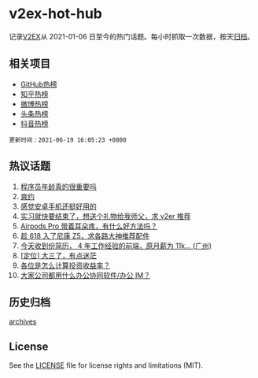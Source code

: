 # v2ex-hot-hub

 记录[V2EX](https://www.v2ex.com/)从 2021-01-06 日至今的热门话题。每小时抓取一次数据，按天[归档](archives)。
 
 ## 相关项目

- [GitHub热榜](https://github.com/lonnyzhang423/github-hot-hub)
- [知乎热榜](https://github.com/lonnyzhang423/zhihu-hot-hub)
- [微博热榜](https://github.com/lonnyzhang423/weibo-hot-hub)
- [头条热榜](https://github.com/lonnyzhang423/toutiao-hot-hub)
- [抖音热榜](https://github.com/lonnyzhang423/douyin-hot-hub)


 `更新时间：2021-06-19 16:05:23 +0800`

## 热议话题

1. [程序员年龄真的很重要吗](https://www.v2ex.com/t/784313)
1. [爽约](https://www.v2ex.com/t/784298)
1. [感觉安卓手机还挺好用的](https://www.v2ex.com/t/784357)
1. [实习就快要结束了，想送个礼物给我师父，求 v2er 推荐](https://www.v2ex.com/t/784314)
1. [Airpods Pro 带着耳朵疼，有什么好方法吗？](https://www.v2ex.com/t/784312)
1. [趁 618 入了尼康 Z5，求各路大神推荐配件](https://www.v2ex.com/t/784305)
1. [今天收到份简历， 4 年工作经验的前端，原月薪为 11k... (广州)](https://www.v2ex.com/t/784389)
1. [[定位] 大三了，有点迷茫](https://www.v2ex.com/t/784307)
1. [各位是怎么计算投资收益率？](https://www.v2ex.com/t/784346)
1. [大家公司都用什么办公协同软件/办公 IM？](https://www.v2ex.com/t/784370)

## 历史归档

[archives](archives)

## License

See the [LICENSE](LICENSE) file for license rights and limitations (MIT).
